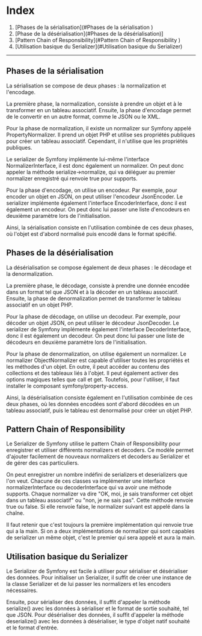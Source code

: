 # Index

1. [Phases de la sérialisation](#Phases de la sérialisation
   )
2. [Phase de la désérialisation](#Phases de la désérialisation)]
3. [Pattern Chain of Responsibility](#Pattern Chain of Responsibility
   )
4. [Utilisation basique du Serializer](#Utilisation basique du Serializer)

---

## Phases de la sérialisation

La sérialisation se compose de deux phases : la normalization et l'encodage.

La première phase, la normalization, consiste à prendre un objet et à le transformer en un tableau associatif. Ensuite,
la phase d'encodage permet de le convertir en un autre format, comme le JSON ou le XML.

Pour la phase de normalization, il existe un normalizer sur Symfony appelé PropertyNormalizer. Il prend un objet PHP et
utilise ses propriétés publiques pour créer un tableau associatif. Cependant, il n'utilise que les propriétés publiques.

Le serializer de Symfony implémente lui-même l'interface NormalizerInterface, il est donc également un normalizer. On
peut donc appeler la méthode serialize->normalize, qui va déléguer au premier normalizer enregistré qui renvoie true
pour supports.

Pour la phase d'encodage, on utilise un encodeur. Par exemple, pour encoder un objet en JSON, on peut utiliser
l'encodeur JsonEncoder. Le serializer implémente également l'interface EncoderInterface, donc il est également un
encodeur. On peut donc lui passer une liste d'encodeurs en deuxième paramètre lors de l'initialisation.

Ainsi, la sérialisation consiste en l'utilisation combinée de ces deux phases, où l'objet est d'abord normalisé puis
encodé dans le format spécifié.

## Phases de la désérialisation

La désérialisation se compose également de deux phases : le décodage et la denormalization.

La première phase, le décodage, consiste à prendre une donnée encodée dans un format tel que JSON et à la décoder en un
tableau associatif. Ensuite, la phase de denormalization permet de transformer le tableau associatif en un objet PHP.

Pour la phase de décodage, on utilise un decodeur. Par exemple, pour décoder un objet JSON, on peut utiliser le décodeur
JsonDecoder. Le serializer de Symfony implémente également l'interface DecoderInterface, donc il est également un
decodeur. On peut donc lui passer une liste de décodeurs en deuxième paramètre lors de l'initialisation.

Pour la phase de denormalization, on utilise également un normalizer. Le normalizer ObjectNormalizer est capable
d'utiliser toutes les propriétés et les méthodes d'un objet. En outre, il peut accéder au contenu des collections et des
tableaux liés à l'objet. Il peut également activer des options magiques telles que call et get. Toutefois, pour
l'utiliser, il faut installer le composant symfony/property-access.

Ainsi, la désérialisation consiste également en l'utilisation combinée de ces deux phases, où les données encodées sont
d'abord décodées en un tableau associatif, puis le tableau est denormalisé pour créer un objet PHP.

## Pattern Chain of Responsibility

Le Serializer de Symfony utilise le pattern Chain of Responsibility pour enregistrer et utiliser différents normalizers
et decoders. Ce modèle permet d'ajouter facilement de nouveaux normalizers et decoders au Serializer et de gérer des cas
particuliers.

On peut enregistrer un nombre indéfini de serializers et deserializers que l'on veut. Chacune de ces classes va
implémenter une interface normalizerInterface ou decoderInterface qui va avoir une méthode supports. Chaque normalizer
va dire "OK, moi, je sais transformer cet objet dans un tableau associatif" ou "non, je ne sais pas". Cette méthode
renvoie true ou false. Si elle renvoie false, le normalizer suivant est appelé dans la chaîne.

Il faut retenir que c'est toujours la première implémentation qui renvoie true qui a la main. Si on a deux
implémentations de normalizer qui sont capables de serializer un même objet, c'est le premier qui sera appelé et aura la
main.

## Utilisation basique du Serializer

Le Serializer de Symfony est facile à utiliser pour sérialiser et désérialiser des données. Pour initialiser un
Serializer, il suffit de créer une instance de la classe Serializer et de lui passer les normalizers et les encoders
nécessaires.

Ensuite, pour sérialiser des données, il suffit d'appeler la méthode serialize() avec les données à sérialiser et le
format de sortie souhaité, tel que JSON. Pour désérialiser des données, il suffit d'appeler la méthode deserialize()
avec les données à désérialiser, le type d'objet natif souhaité et le format d'entrée.
